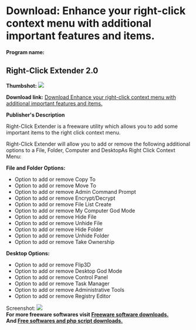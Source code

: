# Download: Enhance your right-click context menu with additional important features and items.

**Program name:**

## Right-Click Extender 2.0

  
**Thumbshot:** ![](http://www.freewarefiles.com/screenshot/wc_rightclickext_md.jpg)   
  
**Download link:** [Download Enhance your right-click context menu with additional important features and items.](http://freesoftwares.boysofts.com/Right-Click-Extender_program_55221.html)  
  


**Publisher's Description**  
  


Right-Click Extender is a freeware utility which allows you to add some important items to the right click context menu. 

Right-Click Extender will allow you to add or remove the following additional options to a File, Folder, Computer and DesktopAs Right Click Context Menu:

**File and Folder Options:**

  * Option to add or remove Copy To 
  * Option to add or remove Move To 
  * Option to add or remove Admin Command Prompt 
  * Option to add or remove Encrypt/Decrypt 
  * Option to add or remove File List Create 
  * Option to add or remove My Computer God Mode 
  * Option to add or remove Hide File 
  * Option to add or remove Unhide File 
  * Option to add or remove Hide Folder 
  * Option to add or remove Unhide Folder 
  * Option to add or remove Take Ownership 

**Desktop Options:**

  * Option to add or remove Flip3D 
  * Option to add or remove Desktop God Mode 
  * Option to add or remove Control Panel 
  * Option to add or remove Task Manager 
  * Option to add or remove Administrative Tools 
  * Option to add or remove Registry Editor 

  
  
Screenshot: ![](http://www.freewarefiles.com/screenshot/wc_rightclickext.jpg)   
**For more freeware softwares visit [Freeware software downloads.](http://freesoftwares.boysofts.com/)**   
**And [Free softwares and php script downloads.](http://www.boysofts.com/)**
